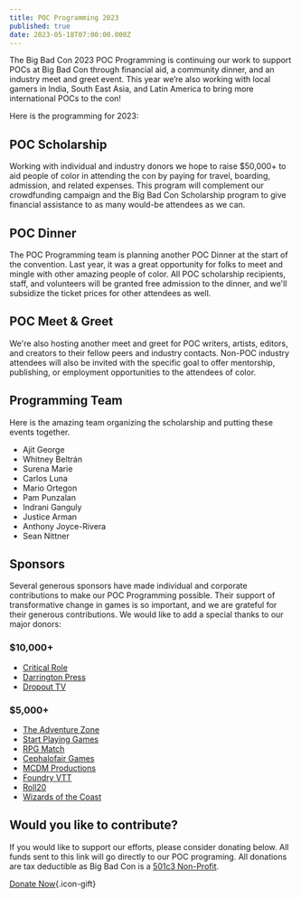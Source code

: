```yaml
---
title: POC Programming 2023
published: true
date: 2023-05-18T07:00:00.000Z
---
```


The Big Bad Con 2023 POC Programming is continuing our work to support POCs at Big Bad Con through financial aid, a community dinner, and an industry meet and greet event. This year we’re also working with local gamers in India, South East Asia, and Latin America to bring more international POCs to the con!

Here is the programming for 2023:

## POC Scholarship

Working with individual and industry donors we hope to raise $50,000+ to aid people of color in attending the con by paying for travel, boarding, admission, and related expenses. This program will complement our crowdfunding campaign and the Big Bad Con Scholarship program to give financial assistance to as many would-be attendees as we can.

## POC Dinner

The POC Programming team is planning another POC Dinner at the start of the convention. Last year, it was a great opportunity for folks to meet and mingle with other amazing people of color. All POC scholarship recipients, staff, and volunteers will be granted free admission to the dinner, and we'll subsidize the ticket prices for other attendees as well.

## POC Meet & Greet

We're also hosting another meet and greet for POC writers, artists, editors, and creators to their fellow peers and industry contacts. Non-POC industry attendees will also be invited with the specific goal to offer mentorship, publishing, or employment opportunities to the attendees of color.

## Programming Team

Here is the amazing team organizing the scholarship and putting these events together.

* Ajit George
* Whitney Beltrán
* Surena Marie
* Carlos Luna
* Mario Ortegon
* Pam Punzalan
* Indrani Ganguly
* Justice Arman
* Anthony Joyce-Rivera
* Sean Nittner

## Sponsors

Several generous sponsors have made individual and corporate contributions to make our POC Programming possible. Their support of transformative change in games is so important, and we are grateful for their generous contributions. We would like to add a special thanks to our major donors:

### $10,000+

* [Critical Role](https://critrole.com/)
* [Darrington Press](https://darringtonpress.com/)
* [Dropout TV](https://signup.dropout.tv/)

### $5,000+

* [The Adventure Zone](https://maximumfun.org/podcasts/adventure-zone/)
* [Start Playing Games](https://startplaying.games/)
* [RPG Match](https://rpgmatch.org/)
* [Cephalofair Games](https://cephalofair.com/)
* [MCDM Productions](https://www.mcdmproductions.com/)
* [Foundry VTT](https://foundryvtt.com/)
* [Roll20](https://roll20.net/)
* [Wizards of the Coast](https://company.wizards.com/en)

## Would you like to contribute?

If you would like to support our efforts, please consider donating below. All funds sent to this link will go directly to our POC programing. All donations are tax deductible as Big Bad Con is a [501c3 Non-Profit](https://www.bigbadcon.com/proof-of-501c3-status/).

[Donate Now](https://www.paypal.com/us/fundraiser/charity/1653860){.icon-gift}
